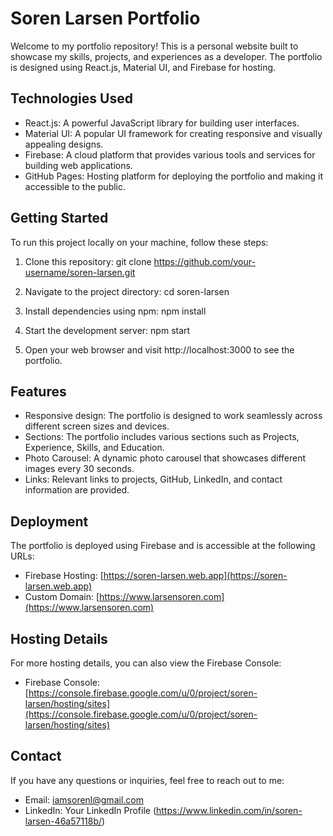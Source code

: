 # Soren Larsen Portfolio

Welcome to my portfolio repository! This is a personal website built to showcase my skills, projects, and experiences as a developer. The portfolio is designed using React.js, Material UI, and Firebase for hosting.

## Technologies Used

- React.js: A powerful JavaScript library for building user interfaces.
- Material UI: A popular UI framework for creating responsive and visually appealing designs.
- Firebase: A cloud platform that provides various tools and services for building web applications.
- GitHub Pages: Hosting platform for deploying the portfolio and making it accessible to the public.

## Getting Started

To run this project locally on your machine, follow these steps:

1. Clone this repository:
   git clone https://github.com/your-username/soren-larsen.git

2. Navigate to the project directory:
   cd soren-larsen

3. Install dependencies using npm:
   npm install

4. Start the development server:
   npm start

5. Open your web browser and visit http://localhost:3000 to see the portfolio.

## Features

- Responsive design: The portfolio is designed to work seamlessly across different screen sizes and devices.
- Sections: The portfolio includes various sections such as Projects, Experience, Skills, and Education.
- Photo Carousel: A dynamic photo carousel that showcases different images every 30 seconds.
- Links: Relevant links to projects, GitHub, LinkedIn, and contact information are provided.

## Deployment

The portfolio is deployed using Firebase and is accessible at the following URLs:

- Firebase Hosting: [https://soren-larsen.web.app](https://soren-larsen.web.app)
- Custom Domain: [https://www.larsensoren.com](https://www.larsensoren.com)

## Hosting Details

For more hosting details, you can also view the Firebase Console:

- Firebase Console: [https://console.firebase.google.com/u/0/project/soren-larsen/hosting/sites](https://console.firebase.google.com/u/0/project/soren-larsen/hosting/sites)

## Contact

If you have any questions or inquiries, feel free to reach out to me:

- Email: iamsorenl@gmail.com
- LinkedIn: Your LinkedIn Profile (https://www.linkedin.com/in/soren-larsen-46a57118b/)
